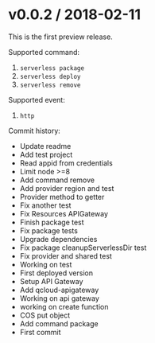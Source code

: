 
v0.0.2 / 2018-02-11
===================

This is the first preview release.

Supported command:
  1. `serverless package`
  2. `serverless deploy`
  3. `serverless remove`

Supported event:
  1. `http`

Commit history:
  * Update readme
  * Add test project
  * Read appid from credentials
  * Limit node >=8
  * Add command remove
  * Add provider region and test
  * Provider method to getter
  * Fix another test
  * Fix Resources APIGateway
  * Finish package test
  * Fix package tests
  * Upgrade dependencies
  * Fix package cleanupServerlessDir test
  * Fix provider and shared test
  * Working on test
  * First deployed version
  * Setup API Gateway
  * Add qcloud-apigateway
  * Working on api gateway
  * working on create function
  * COS put object
  * Add command package
  * First commit
